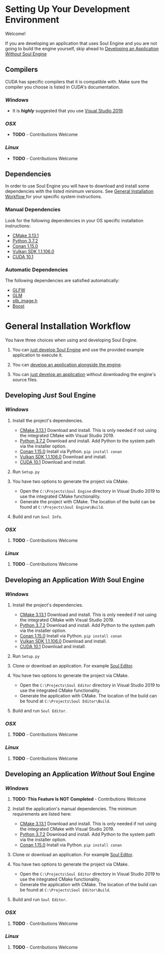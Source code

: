 # Setting Up Your Development Environment

Welcome!

If you are developing an application that uses Soul Engine and you are not going to build the engine yourself, skip ahead to [Developing an Application *Without* Soul Engine](#developing-an-application-without-soul-engine)

## Compilers

CUDA has specific compilers that it is compatible with. Make sure the compiler you choose is listed in CUDA's documentation.

### *Windows*

- It is ***highly*** suggested that you use [Visual Studio 2019](https://visualstudio.microsoft.com/downloads/).

### *OSX*

- **TODO** - Contributions Welcome

### *Linux*

- **TODO** - Contributions Welcome

## Dependencies
In order to use Soul Engine you will have to download and install some dependencies with the listed minimum versions.  See [General Installation Workflow ](#general-installation-Workflow) for your specific system instructions.

### Manual Dependencies
Look for the following dependencies in your OS specific installation instructions:

* [CMake 3.13.1](https://cmake.org/download/)
* [Python 3.7.2](https://www.python.org/downloads/release/python-372/)
* [Conan 1.15.0](https://conan.io/downloads.html)
* [Vulkan SDK 1.1.106.0](https://vulkan.lunarg.com/sdk/home)
* [CUDA 10.1](https://developer.nvidia.com/cuda-downloads)

### Automatic Dependencies
The following dependencies are satisfied automatically:

* [GLFW](https://github.com/glfw/glfw)
* [GLM](https://github.com/g-truc/glm)
* [stb_image.h](https://github.com/nothings/stb)
* [Boost](https://www.boost.org/)


# General Installation Workflow 

You have three choices when using and developing Soul Engine.

1. You can [just develop Soul Engine](#developing-just-soul-engine) and use the provided example application to execute it. 

1. You can [develop an application alongside the engine](#developing-an-application-with-soul-engine).

1. You can [just develop an application](#developing-an-application-without-soul-engine) without downloading the engine's source files.

## Developing *Just* Soul Engine 


### *Windows*

1.  Install the project's dependencies.
    * [CMake 3.13.1](https://cmake.org/download/) Download and install. This is only needed if not using the integrated CMake with Visual Studio 2019.
    * [Python 3.7.2](https://www.python.org/downloads/release/python-372/) Download and install. Add Python to the system path via the installer option.
    * [Conan 1.15.0](https://conan.io/downloads.html) Install via Python. `pip install conan`
    * [Vulkan SDK 1.1.106.0](https://vulkan.lunarg.com/sdk/home) Download and install.
    * [CUDA 10.1](https://developer.nvidia.com/cuda-downloads) Download and install.

1. Run `Setup.py`

1. You have two options to generate the project via CMake.
    * Open the `C:\Projects\Soul Engine` directory in Visual Studio 2019 to use the integrated CMake functionality. 
    * Generate the project with CMake. The location of the build can be found at `C:\Projects\Soul Engine\Build`.

1. Build and run `Soul Info`.

### *OSX*

1. **TODO** - Contributions Welcome


### *Linux*

1. **TODO** - Contributions Welcome

## Developing an Application *With* Soul Engine

### *Windows*


1.  Install the project's dependencies.
    * [CMake 3.13.1](https://cmake.org/download/) Download and install. This is only needed if not using the integrated CMake with Visual Studio 2019.
    * [Python 3.7.2](https://www.python.org/downloads/release/python-372/) Download and install. Add Python to the system path via the installer option.
    * [Conan 1.15.0](https://conan.io/downloads.html) Install via Python. `pip install conan`
    * [Vulkan SDK 1.1.106.0](https://vulkan.lunarg.com/sdk/home) Download and install.
    * [CUDA 10.1](https://developer.nvidia.com/cuda-downloads) Download and install.

1. Run `Setup.py`

1. Clone or download an application. For example [Soul Editor](https://github.com/Synodic-Software/Soul-Editor).

1. You have two options to generate the project via CMake.
    * Open the `C:\Projects\Soul Editor` directory in Visual Studio 2019 to use the integrated CMake functionality. 
    * Generate the application with CMake. The location of the build can be found at `C:\Projects\Soul Editor\Build`.

1. Build and run `Soul Editor`.

### *OSX*

1. **TODO** - Contributions Welcome


### *Linux*

1. **TODO** - Contributions Welcome


## Developing an Application *Without* Soul Engine

### *Windows*

1. **TODO: This Feature Is NOT Completed** - Contributions Welcome

1.  Install the application's manual dependencies. The minimum requirements are listed here:
    * [CMake 3.13.1](https://cmake.org/download/) Download and install. This is only needed if not using the integrated CMake with Visual Studio 2019.
    * [Python 3.7.2](https://www.python.org/downloads/release/python-372/) Download and install. Add Python to the system path via the installer option.
    * [Conan 1.15.0](https://conan.io/downloads.html) Install via Python. `pip install conan`

1. Clone or download an application. For example [Soul Editor](https://github.com/Synodic-Software/Soul-Editor).

1. You have two options to generate the project via CMake.
    * Open the `C:\Projects\Soul Editor` directory in Visual Studio 2019 to use the integrated CMake functionality. 
    * Generate the application with CMake. The location of the build can be found at `C:\Projects\Soul Editor\Build`.

1. Build and run `Soul Editor`.

### *OSX*

1. **TODO** - Contributions Welcome


### *Linux*

1. **TODO** - Contributions Welcome